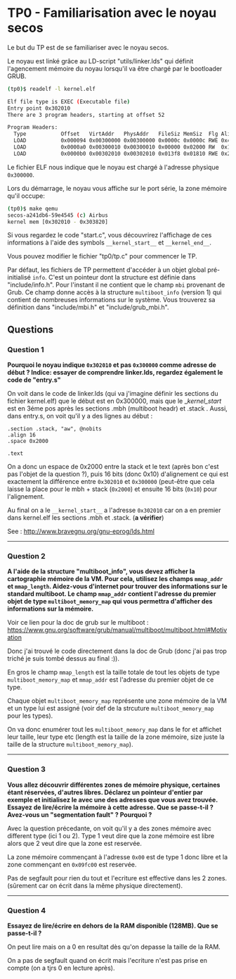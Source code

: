 # TP0 - Familiarisation avec le noyau secos

Le but du TP est de se familiariser avec le noyau secos.

Le noyau est linké grâce au LD-script "utils/linker.lds" qui définit l'agencement mémoire du noyau lorsqu'il va être chargé par le bootloader GRUB.

```bash
(tp0)$ readelf -l kernel.elf

Elf file type is EXEC (Executable file)
Entry point 0x302010
There are 3 program headers, starting at offset 52

Program Headers:
  Type           Offset   VirtAddr   PhysAddr   FileSiz MemSiz  Flg Align
  LOAD           0x000094 0x00300000 0x00300000 0x0000c 0x0000c RWE 0x4
  LOAD           0x0000a0 0x00300010 0x00300010 0x00000 0x02000 RW  0x10
  LOAD           0x0000b0 0x00302010 0x00302010 0x013f8 0x01810 RWE 0x20
```

Le fichier ELF nous indique que le noyau est chargé à l'adresse physique `0x300000`.

Lors du démarrage, le noyau vous affiche sur le port série, la zone mémoire qu'il occupe:

```bash
(tp0)$ make qemu
secos-a241db6-59e4545 (c) Airbus
kernel mem [0x302010 - 0x303820]
```

Si vous regardez le code "start.c", vous découvrirez l'affichage de ces informations à l'aide des symbols `__kernel_start__` et `__kernel_end__`.

Vous pouvez modifier le fichier "tp0/tp.c" pour commencer le TP.

Par défaut, les fichiers de TP permettent d'accéder à un objet global pré-initialisé `info`. C'est un pointeur dont la structure est définie dans "include/info.h". Pour l'instant il ne contient que le champ `mbi` provenant de Grub. Ce champ donne accès à la structure `multiboot_info` (version 1) qui contient de nombreuses informations sur le système. Vous trouverez sa définition dans "include/mbi.h" et "include/grub_mbi.h".


## Questions

### Question 1

**Pourquoi le noyau indique `0x302010` et pas `0x300000` comme adresse de début ? Indice: essayer de comprendre linker.lds, regardez également le code de "entry.s"**

On voit dans le code de linker.lds (qui va j'imagine définir les sections du fichier kernel.elf) que le début est en 0x300000, mais que le  __kernel_start_ est en 3éme pos après les sections .mbh (multiboot headr) et .stack . 
Aussi, dans entry.s, on voit qu'il y a des lignes au début : 

```
.section .stack, "aw", @nobits
.align 16
.space 0x2000

.text
```

On a donc un espace de 0x2000 entre la stack et le text (après bon c'est pas l'objet de la question ?), puis 16 bits (donc 0x10) d'alignement ce qui est exactement la différence entre `0x302010` et `0x300000` (peut-être que cela laisse la place pour le mbh + stack (`0x2000`) et ensuite 16 bits (`0x10`) pour l'alignement.

Au final on a le `__kernel_start__` a l'adresse `0x302010` car on a en premier dans kernel.elf les sections .mbh et .stack. (**a vérifier**)

See : http://www.bravegnu.org/gnu-eprog/lds.html

---

### Question 2

**A l'aide de la structure "multiboot_info", vous devez afficher la cartographie mémoire de la VM. Pour cela, utilisez les champs `mmap_addr` et `mmap_length`. Aidez-vous d'internet pour trouver des informations sur le standard multiboot. Le champ `mmap_addr` contient l'adresse du premier objet de type `multiboot_memory_map` qui vous permettra d'afficher des informations sur la mémoire.**


Voir ce lien pour la doc de grub sur le multiboot : https://www.gnu.org/software/grub/manual/multiboot/multiboot.html#Motivation

Donc j'ai trouvé le code directement dans la doc de Grub (donc j'ai pas trop triché je suis tombé dessus au final :)).

En gros le champ `mmap_length` est la taille totale de tout les objets de type `multiboot_memory_map` et `mmap_addr` est l'adresse du premier objet de ce type.

Chaque objet `multiboot_memory_map` représente une zone mémoire de la VM et un type lui est assigné (voir def de la strcuture `multiboot_memory_map` pour les types).

On va donc enumérer tout les `multiboot_memory_map` dans le for et affichet leur taille, leur type etc (length est la taille de la zone mémoire, size juste la taille de la structure `multiboot_memory_map`).


---

### Question 3

**Vous allez découvrir différentes zones de mémoire physique, certaines étant réservées, d'autres libres. Déclarez un pointeur d'entier par exemple et initialisez le avec une des adresses que vous avez trouvée. Essayez de lire/écrire la mémoire à cette adresse. Que se passe-t-il ? Avez-vous un "segmentation fault" ? Pourquoi ?**

Avec la question précedante, on voit qu'il y a des zones mémoire avec different type (ici 1 ou 2). Type 1 veut dire que la zone mémoire est libre alors que 2 veut dire que la zone est reservée.

La zone mémoire commençant à l'adresse `0x00` est de type 1 donc libre et la zone commençant en `0x09fc00` est reservée.

Pas de segfault pour rien du tout et l'ecriture est effective dans les 2 zones. (sûrement car on écrit dans la même physique directement).


---

### Question 4

**Essayez de lire/écrire en dehors de la RAM disponible (128MB). Que se passe-t-il ?**

On peut lire mais on a 0 en resultat dès qu'on depasse la taille de la RAM.

On a pas de segfault quand on écrit mais l'ecriture n'est pas prise en compte (on a tjrs 0 en lecture après).
